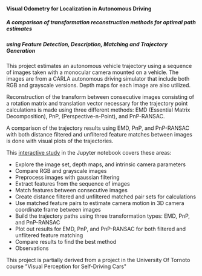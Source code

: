 #### Visual Odometry for Localization in Autonomous Driving

##### A comparison of transformation reconstruction methods for optimal path estimates
##### using Feature Detection, Description, Matching and Trajectory Generation


This project estimates an autonomous vehicle trajectory using a sequence of images taken with a monocular camera mounted on a vehicle. The images are from a CARLA autonomous driving simulator that include both RGB and grayscale versions. Depth maps for each image are also utilized.

Reconstruction of the transform between consecutive images consisting of a rotation matrix and translation vector necessary for the trajectory point calculations is made using three different methods: EMD (Essential Matrix Decomposition), PnP, (Perspective-n-Point), and PnP-RANSAC. 

A comparison of the trajectory results using EMD, PnP, and PnP-RANSAC
with both distance filtered and unflitered feature matches between images is done with visual plots of the trajectories.

This [interactive study](visual_odometry_transforms.ipynb) in the Jupyter notebook covers these areas:

- Explore the image set, depth maps, and intrinsic camera parameters
- Compare RGB and grayscale images
- Preprocess images with gaussian filtering
- Extract  features from the sequence of images
- Match features between consecutive images
- Create distance filtered and unfiltered matched pair sets for calculations
- Use matched feature pairs to estimate camera motion in 3D camera coordinate frame between images
- Build the trajectory paths using three transformation types: EMD, PnP, and PnP-RANSAC
- Plot out results for EMD, PnP, and PnP-RANSAC for both filtered and unflitered feature matching
- Compare results to find the best method
- Observations


This project is partially derived from a project in the University Of Tornoto course "Visual Perception for Self-Driving Cars"
